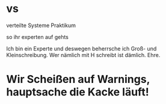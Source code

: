 # vs
verteilte Systeme Praktikum

so ihr experten auf gehts

Ich bin ein Experte und deswegen beherrsche ich Groß- und Kleinschreibung.
Wer nämlich mit H schreibt ist dämlich. Ehre.

# Wir Scheißen auf Warnings, hauptsache die Kacke läuft!
